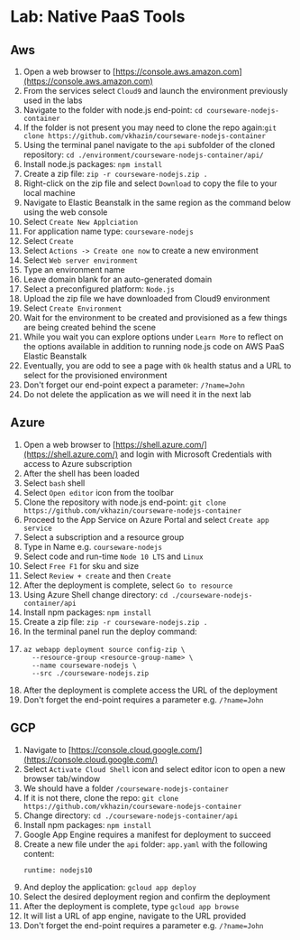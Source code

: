 # Lab: Native PaaS Tools

## Aws

1. Open a web browser to [https://console.aws.amazon.com](https://console.aws.amazon.com)
2. From the services select `Cloud9` and launch the environment previously used in the labs
3. Navigate to the folder with node.js end-point: `cd courseware-nodejs-container`
4. If the folder is not present you may need to clone the repo again:`git clone https://github.com/vkhazin/courseware-nodejs-container`
5. Using the terminal panel navigate to the `api` subfolder of the cloned repository: `cd ./environment/courseware-nodejs-container/api/`
6. Install node.js packages: `npm install`
7. Create a zip file: `zip -r courseware-nodejs.zip .`
8. Right-click on the zip file  and select `Download` to copy the file to your local machine
9. Navigate to Elastic Beanstalk in the same region as the command below using the web console
10. Select `Create New Applciation`
11. For application name type: `courseware-nodejs`
12. Select `Create`
13. Select `Actions -> Create one now` to create a new environment
14. Select `Web server environment`
15. Type an environment name
16. Leave domain blank for an auto-generated domain
17. Select a preconfigured platform: `Node.js` 
18. Upload the zip file we have downloaded from Cloud9 environment
19. Select `Create Environment` 
20. Wait for the environment to be created and provisioned as a few things are being created behind the scene
21. While you wait you can explore options under `Learn More` to reflect on the options available in addition to running node.js code on AWS PaaS Elastic Beanstalk
22. Eventually, you are odd to see a page with `Ok` health status and a URL to select for the provisioned environment
23. Don't forget our end-point expect a parameter: `/?name=John`
24. Do not delete the application as we will need it in the next lab

## Azure

1. Open a web browser to [https://shell.azure.com/](https://shell.azure.com/) and login with Microsoft Credentials with access to Azure subscription
2. After the shell has been loaded
3. Select `bash` shell
4. Select `Open editor` icon from the toolbar
5. Clone the repository with node.js end-point: `git clone https://github.com/vkhazin/courseware-nodejs-container`
6. Proceed to the App Service on Azure Portal and select `Create app service`
7. Select a subscription and a resource group
8. Type in Name e.g. `courseware-nodejs`
9. Select code and run-time `Node 10 LTS` and `Linux`
10. Select `Free F1` for sku and size
11. Select `Review + create` and then `Create`
12. After the deployment is complete, select `Go to resource`
13. Using Azure Shell change directory: `cd ./courseware-nodejs-container/api`
14. Install npm packages: `npm install`
15. Create a zip file: `zip -r courseware-nodejs.zip .`
16. In the terminal panel run the deploy command:
17. ```
    az webapp deployment source config-zip \
      --resource-group <resource-group-name> \
      --name courseware-nodejs \
      --src ./courseware-nodejs.zip
    ```
18. After the deployment is complete access the URL of the deployment
19. Don't forget the end-point requires a parameter e.g. `/?name=John`

## GCP

1. Navigate to [https://console.cloud.google.com/](https://console.cloud.google.com/)
2. Select `Activate Cloud Shell` icon and select editor icon to open a new browser tab/window
3. We should have a folder `/courseware-nodejs-container` 
4. If it is not there, clone the repo: `git clone https://github.com/vkhazin/courseware-nodejs-container`
5. Change directory: `cd ./courseware-nodejs-container/api`
6. Install npm packages: `npm install`
7. Google App Engine requires a manifest for deployment to succeed
8. Create a new file under the `api` folder: `app.yaml` with the following content:
   ```
   runtime: nodejs10
   ```
9. And deploy the application: `gcloud app deploy`
10. Select the desired deployment region and confirm the deployment
11. After the deployment is complete, type `gcloud app browse`
12. It will list a URL of app engine, navigate to the URL provided
13. Don't forget the end-point requires a parameter e.g. `/?name=John`



